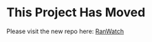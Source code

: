 # This Project Has Moved 

Please visit the new repo here: [RanWatch](https://github.com/antisecc/RanWatch) 
